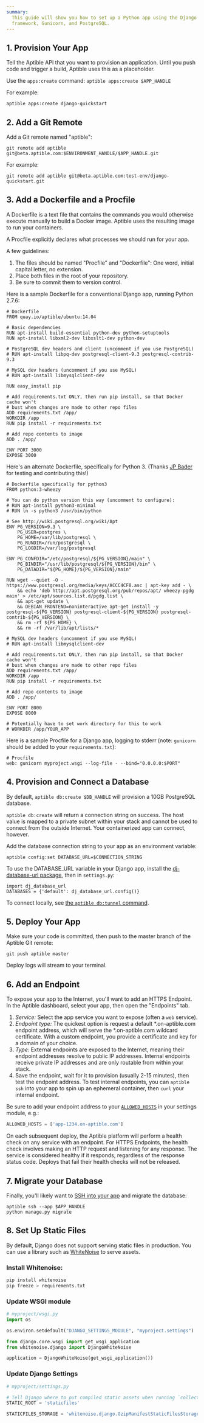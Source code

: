 ```yaml
---
summary:
  This guide will show you how to set up a Python app using the Django
  framework, Gunicorn, and PostgreSQL.
---
```


## 1. Provision Your App

Tell the Aptible API that you want to provision an application. Until you push code and trigger a build, Aptible uses this as a placeholder.

Use the `apps:create` command: `aptible apps:create $APP_HANDLE`

For example:

    aptible apps:create django-quickstart

## 2. Add a Git Remote

Add a Git remote named "aptible":

    git remote add aptible git@beta.aptible.com:$ENVIRONMENT_HANDLE/$APP_HANDLE.git

For example:

    git remote add aptible git@beta.aptible.com:test-env/django-quickstart.git

## 3. Add a Dockerfile and a Procfile

A Dockerfile is a text file that contains the commands you would otherwise execute manually to build a Docker image. Aptible uses the resulting image to run your containers.

A Procfile explicitly declares what processes we should run for your app.

A few guidelines:

1. The files should be named "Procfile" and "Dockerfile": One word, initial capital letter, no extension.
2. Place both files in the root of your repository.
3. Be sure to commit them to version control.

Here is a sample Dockerfile for a conventional Django app, running Python 2.7.6:

```shell
# Dockerfile
FROM quay.io/aptible/ubuntu:14.04

# Basic dependencies
RUN apt-install build-essential python-dev python-setuptools
RUN apt-install libxml2-dev libxslt1-dev python-dev

# PostgreSQL dev headers and client (uncomment if you use PostgreSQL)
# RUN apt-install libpq-dev postgresql-client-9.3 postgresql-contrib-9.3

# MySQL dev headers (uncomment if you use MySQL)
# RUN apt-install libmysqlclient-dev

RUN easy_install pip

# Add requirements.txt ONLY, then run pip install, so that Docker cache won't
# bust when changes are made to other repo files
ADD requirements.txt /app/
WORKDIR /app
RUN pip install -r requirements.txt

# Add repo contents to image
ADD . /app/

ENV PORT 3000
EXPOSE 3000
```

Here's an alternate Dockerfile, specifically for Python 3. (Thanks [JP Bader](https://github.com/lordB8r) for testing and contributing this!)

```shell
# Dockerfile specifically for python3
FROM python:3-wheezy

# You can do python version this way (uncomment to configure):
# RUN apt-install python3-minimal
# RUN ln -s python3 /usr/bin/python

# See http://wiki.postgresql.org/wiki/Apt
ENV PG_VERSION=9.3 \
    PG_USER=postgres \
    PG_HOME=/var/lib/postgresql \
    PG_RUNDIR=/run/postgresql \
    PG_LOGDIR=/var/log/postgresql

ENV PG_CONFDIR="/etc/postgresql/${PG_VERSION}/main" \
    PG_BINDIR="/usr/lib/postgresql/${PG_VERSION}/bin" \
    PG_DATADIR="${PG_HOME}/${PG_VERSION}/main"

RUN wget --quiet -O - https://www.postgresql.org/media/keys/ACCC4CF8.asc | apt-key add - \
    && echo 'deb http://apt.postgresql.org/pub/repos/apt/ wheezy-pgdg main' > /etc/apt/sources.list.d/pgdg.list \
    && apt-get update \
    && DEBIAN_FRONTEND=noninteractive apt-get install -y postgresql-${PG_VERSION} postgresql-client-${PG_VERSION} postgresql-contrib-${PG_VERSION} \
    && rm -rf ${PG_HOME} \
    && rm -rf /var/lib/apt/lists/*

# MySQL dev headers (uncomment if you use MySQL)
# RUN apt-install libmysqlclient-dev

# Add requirements.txt ONLY, then run pip install, so that Docker cache won't
# bust when changes are made to other repo files
ADD requirements.txt /app/
WORKDIR /app
RUN pip install -r requirements.txt

# Add repo contents to image
ADD . /app/

ENV PORT 8000
EXPOSE 8000

# Potentially have to set work directory for this to work
# WORKDIR /app/YOUR_APP
```


Here is a sample Procfile for a Django app, logging to stderr (note: `gunicorn` should be added to your `requirements.txt`):

  ```shell
# Procfile
web: gunicorn myproject.wsgi --log-file - --bind="0.0.0.0:$PORT"
  ```

## 4. Provision and Connect a Database

By default, `aptible db:create $DB_HANDLE` will provision a 10GB PostgreSQL database.

`aptible db:create` will return a connection string on success. The host value is mapped to a private subnet within your stack and cannot be used to connect from the outside Internet. Your containerized app can connect, however.

Add the database connection string to your app as an environment variable:

    aptible config:set DATABASE_URL=$CONNECTION_STRING

To use the DATABASE_URL variable in your Django app, install the [dj-database-url package](https://warehouse.python.org/project/dj-database-url/), then in `settings.py`:

    import dj_database_url
    DATABASES = {'default': dj_database_url.config()}

To connect locally, see [the `aptible db:tunnel` command](/support/topics/cli/how-to-connect-to-database-from-outside/).

## 5. Deploy Your App

Make sure your code is committed, then push to the master branch of the Aptible Git remote:

    git push aptible master

Deploy logs will stream to your terminal.

## 6. Add an Endpoint

To expose your app to the Internet, you'll want to add an HTTPS Endpoint. In the Aptible dashboard, select your app, then open the "Endpoints" tab.

1. *Service:* Select the app service you want to expose (often a `web` service).
2. *Endpoint type:* The quickest option is request a default *.on-aptible.com endpoint address, which will serve the *.on-aptible.com wildcard certificate. With a custom endpoint, you provide a certificate and key for a domain of your choice.
3. *Type:* External endpoints are exposed to the Internet, meaning their endpoint addresses resolve to public IP addresses. Internal endpoints receive private IP addresses and are only routable from within your stack.
4. Save the endpoint, wait for it to provision (usually 2-15 minutes), then test the endpoint address. To test internal endpoints, you can `aptible ssh`
 into your app to spin up an ephemeral container, then `curl` your internal endpoint.

Be sure to add your endpoint address to your [`ALLOWED_HOSTS`](https://docs.djangoproject.com/en/1.8/ref/settings/#allowed-hosts) in your settings module, e.g.:

```python
ALLOWED_HOSTS = ['app-1234.on-aptible.com']
```

On each subsequent deploy, the Aptible platform will perform a health check on any service with an endpoint. For HTTPS Endpoints, the health check involves making an HTTP request and listening for any response. The service is considered healthy if it responds, regardless of the response status code. Deploys that fail their health checks will not be released.

## 7. Migrate your Database

Finally, you'll likely want to [SSH into your app](/support/topics/cli/how-to-ssh-into-app/) and migrate the database:

    aptible ssh --app $APP_HANDLE
    python manage.py migrate

## 8. Set Up Static Files

By default, Django does not support serving static files in production. You can use a library such as [WhiteNoise](https://warehouse.python.org/project/whitenoise/) to serve assets.

### Install Whitenoise:

```bash
pip install whitenoise
pip freeze > requirements.txt
```

### Update WSGI module

```python
# myproject/wsgi.py
import os

os.environ.setdefault("DJANGO_SETTINGS_MODULE", "myproject.settings")

from django.core.wsgi import get_wsgi_application
from whitenoise.django import DjangoWhiteNoise

application = DjangoWhiteNoise(get_wsgi_application())
```

### Update Django Settings

```python
# myproject/settings.py

# Tell Django where to put compiled static assets when running `collectstatic`
STATIC_ROOT = 'staticfiles'

STATICFILES_STORAGE = 'whitenoise.django.GzipManifestStaticFilesStorage'
```
